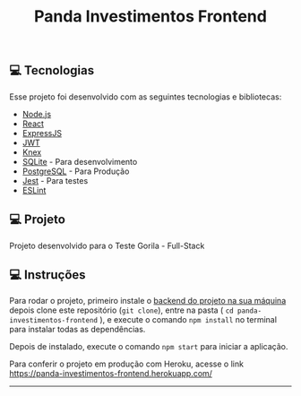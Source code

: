 <h1 align="center">
  Panda Investimentos Frontend
</h1>

<br>

## 💻 Tecnologias

Esse projeto foi desenvolvido com as seguintes tecnologias e bibliotecas:

- [Node.js](https://nodejs.org/en/)
- [React](https://reactjs.org)
- [ExpressJS](https://expressjs.com/)
- [JWT](https://jwt.io/)
- [Knex](http://knexjs.org/)
- [SQLite](https://www.sqlite.org/index.html) - Para desenvolvimento
- [PostgreSQL](https://www.postgresql.org/) - Para Produção
- [Jest](https://jestjs.io/) - Para testes
- [ESLint](https://eslint.org/)

## 💻 Projeto

Projeto desenvolvido para o Teste Gorila - Full-Stack

## 💻 Instruções

Para rodar o projeto, primeiro instale o [backend do projeto na sua máquina](https://github.com/douglas-willian/panda-investimentos-backend)
depois clone este repositório (`git clone`), entre na pasta ( `cd panda-investimentos-frontend` ), e execute o comando `npm install` no terminal 
para instalar todas as dependências. 

Depois de instalado, execute o comando `npm start` para iniciar a aplicação. 

Para conferir o projeto em produção com Heroku, acesse o link https://panda-investimentos-frontend.herokuapp.com/

---

